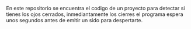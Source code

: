 En este repositorio se encuentra el codigo de un proyecto para detectar si tienes los ojos cerrados, inmediantamente los cierres el programa espera unos segundos antes de emitir un sido para despertarte.
